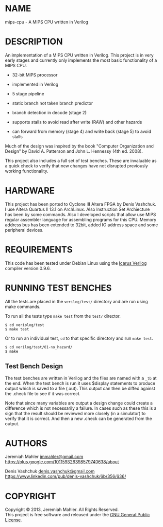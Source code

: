 # NAME

mips-cpu - A MIPS CPU written in Verilog

# DESCRIPTION

An implementation of a MIPS CPU written in Verilog.
This project is in very early stages and currently only
implements the most basic functionality of a MIPS CPU.

 - 32-bit MIPS processor

 - implemented in Verilog

 - 5 stage pipeline

 - static branch not taken branch predictor

 - branch detection in decode (stage 2)

 - supports stalls to avoid read after write (RAW) and other hazards

 - can forward from memory (stage 4) and write back (stage 5)
   to avoid stalls

Much of the design was inspired by the book
"Computer Organization and Design" by David A. Patterson and
John L. Hennessy (4th ed. 2008).

This project also includes a full set of test benches.
These are invaluable as a quick check to verify that new changes
have not disrupted previously working functionality.

# HARDWARE
 
 This project has been ported to Cyclone III Altera FPGA by Denis Vashchuk. 
 I use Altera Quartus II 13.1 on ArchLinux. Also Instruction Set Archiecture
 has been by some commands. Also I developed scripts that allow use MIPS 
 regular assembler language for assembling programs for this CPU. Memory 
 address bus has been extended to 32bit, added IO address space and
 some peripheral devices.

# REQUIREMENTS

This code has been tested under Debian Linux using the
[Icarus Verilog][iverilog] compiler version 0.9.6.

  [iverilog]: http://iverilog.icarus.com

# RUNNING TEST BENCHES

All the tests are placed in the `verilog/test/` directory and
are run using make commands.

To run all the tests type `make test` from the `test/` director.

    $ cd veriolog/test
    $ make test

Or to run an individual test, `cd` to that specific directory
and run `make test`.

    $ cd verilog/test/01-no_hazard/
    $ make

## Test Bench Design

The test benches are written in Verilog and the files are
named with a `_tb` at the end.  When the test bench is run
it uses $display statements to produce output which is saved
to a file (.out).  This output can then be diffed against the
.check file to see if it was correct.

Note that since many variables are output a design change could
create a difference which is not necessarily a failure.
In cases such as these this is a sign that the result should
be reviewed more closely (in a simulator) to verify that it
is correct.  And then a new .check can be generated from the
output.

# AUTHORS

Jeremiah Mahler <jmmahler@gmail.com><br>
<https://plus.google.com/101159326398579740638/about>

Denis Vashchuk <denis.vashchuk@gmail.com><br>
<https://www.linkedin.com/pub/denis-vashchuk/6b/356/636/>

# COPYRIGHT

Copyright &copy; 2013, Jeremiah Mahler.  All Rights Reserved.<br>
This project is free software and released under
the [GNU General Public License][gpl].

 [gpl]: http://www.gnu.org/licenses/gpl.html
